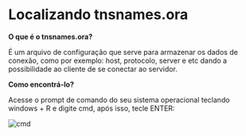 # Localizando tnsnames.ora

**O que é o tnsnames.ora?**

É um arquivo de configuração que serve para armazenar os dados de conexão, como por exemplo: host, protocolo, server e etc dando a possibilidade ao cliente de se conectar ao servidor.

**Como encontrá-lo?**

Acesse o prompt de comando do seu sistema operacional teclando windows + R e digite cmd, após isso, tecle ENTER: 

![cmd]()
